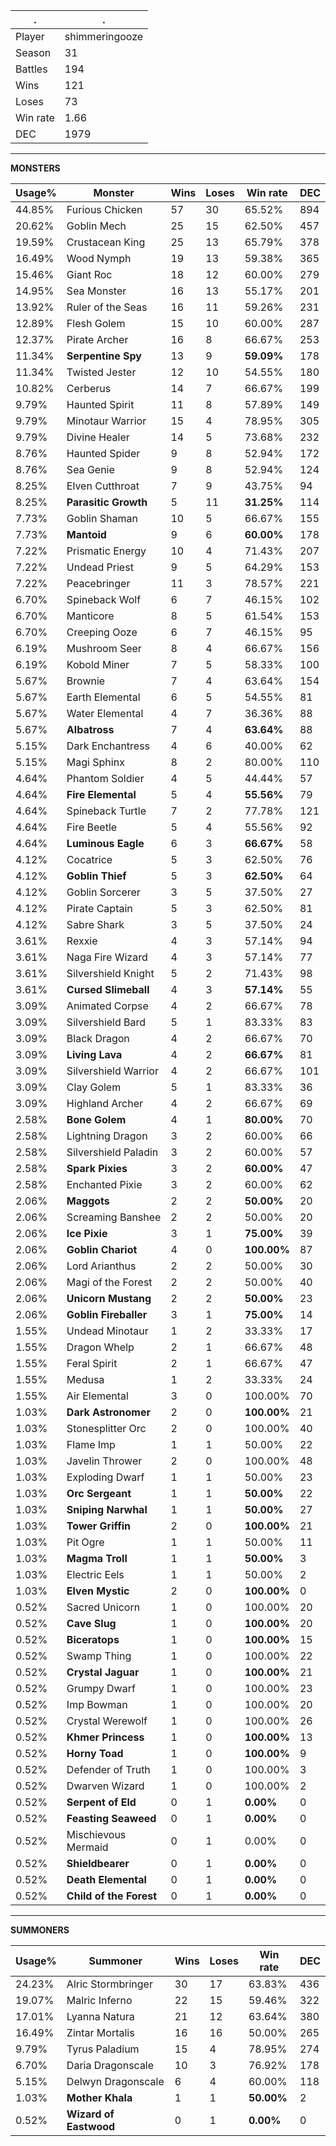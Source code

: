 .|.
|-|-
Player|shimmeringooze
Season|31
Battles|194
Wins|121
Loses|73
Win rate|1.66
DEC|1979

---
**MONSTERS**

Usage%|Monster|Wins|Loses|Win rate|DEC|
-|-|-|-|-|-|
44.85%|Furious Chicken|57|30|65.52%|894|
20.62%|Goblin Mech|25|15|62.50%|457|
19.59%|Crustacean King|25|13|65.79%|378|
16.49%|Wood Nymph|19|13|59.38%|365|
15.46%|Giant Roc|18|12|60.00%|279|
14.95%|Sea Monster|16|13|55.17%|201|
13.92%|Ruler of the Seas|16|11|59.26%|231|
12.89%|Flesh Golem|15|10|60.00%|287|
12.37%|Pirate Archer|16|8|66.67%|253|
11.34%|**Serpentine Spy**|13|9|**59.09%**|178|
11.34%|Twisted Jester|12|10|54.55%|180|
10.82%|Cerberus|14|7|66.67%|199|
9.79%|Haunted Spirit|11|8|57.89%|149|
9.79%|Minotaur Warrior|15|4|78.95%|305|
9.79%|Divine Healer|14|5|73.68%|232|
8.76%|Haunted Spider|9|8|52.94%|172|
8.76%|Sea Genie|9|8|52.94%|124|
8.25%|Elven Cutthroat|7|9|43.75%|94|
8.25%|**Parasitic Growth**|5|11|**31.25%**|114|
7.73%|Goblin Shaman|10|5|66.67%|155|
7.73%|**Mantoid**|9|6|**60.00%**|178|
7.22%|Prismatic Energy|10|4|71.43%|207|
7.22%|Undead Priest|9|5|64.29%|153|
7.22%|Peacebringer|11|3|78.57%|221|
6.70%|Spineback Wolf|6|7|46.15%|102|
6.70%|Manticore|8|5|61.54%|153|
6.70%|Creeping Ooze|6|7|46.15%|95|
6.19%|Mushroom Seer|8|4|66.67%|156|
6.19%|Kobold Miner|7|5|58.33%|100|
5.67%|Brownie|7|4|63.64%|154|
5.67%|Earth Elemental|6|5|54.55%|81|
5.67%|Water Elemental|4|7|36.36%|88|
5.67%|**Albatross**|7|4|**63.64%**|88|
5.15%|Dark Enchantress|4|6|40.00%|62|
5.15%|Magi Sphinx|8|2|80.00%|110|
4.64%|Phantom Soldier|4|5|44.44%|57|
4.64%|**Fire Elemental**|5|4|**55.56%**|79|
4.64%|Spineback Turtle|7|2|77.78%|121|
4.64%|Fire Beetle|5|4|55.56%|92|
4.64%|**Luminous Eagle**|6|3|**66.67%**|58|
4.12%|Cocatrice|5|3|62.50%|76|
4.12%|**Goblin Thief**|5|3|**62.50%**|64|
4.12%|Goblin Sorcerer|3|5|37.50%|27|
4.12%|Pirate Captain|5|3|62.50%|81|
4.12%|Sabre Shark|3|5|37.50%|24|
3.61%|Rexxie|4|3|57.14%|94|
3.61%|Naga Fire Wizard|4|3|57.14%|77|
3.61%|Silvershield Knight|5|2|71.43%|98|
3.61%|**Cursed Slimeball**|4|3|**57.14%**|55|
3.09%|Animated Corpse|4|2|66.67%|78|
3.09%|Silvershield Bard|5|1|83.33%|83|
3.09%|Black Dragon|4|2|66.67%|70|
3.09%|**Living Lava**|4|2|**66.67%**|81|
3.09%|Silvershield Warrior|4|2|66.67%|101|
3.09%|Clay Golem|5|1|83.33%|36|
3.09%|Highland Archer|4|2|66.67%|69|
2.58%|**Bone Golem**|4|1|**80.00%**|70|
2.58%|Lightning Dragon|3|2|60.00%|66|
2.58%|Silvershield Paladin|3|2|60.00%|57|
2.58%|**Spark Pixies**|3|2|**60.00%**|47|
2.58%|Enchanted Pixie|3|2|60.00%|62|
2.06%|**Maggots**|2|2|**50.00%**|20|
2.06%|Screaming Banshee|2|2|50.00%|20|
2.06%|**Ice Pixie**|3|1|**75.00%**|39|
2.06%|**Goblin Chariot**|4|0|**100.00%**|87|
2.06%|Lord Arianthus|2|2|50.00%|30|
2.06%|Magi of the Forest|2|2|50.00%|40|
2.06%|**Unicorn Mustang**|2|2|**50.00%**|23|
2.06%|**Goblin Fireballer**|3|1|**75.00%**|14|
1.55%|Undead Minotaur|1|2|33.33%|17|
1.55%|Dragon Whelp|2|1|66.67%|48|
1.55%|Feral Spirit|2|1|66.67%|47|
1.55%|Medusa|1|2|33.33%|24|
1.55%|Air Elemental|3|0|100.00%|70|
1.03%|**Dark Astronomer**|2|0|**100.00%**|21|
1.03%|Stonesplitter Orc|2|0|100.00%|40|
1.03%|Flame Imp|1|1|50.00%|22|
1.03%|Javelin Thrower|2|0|100.00%|48|
1.03%|Exploding Dwarf|1|1|50.00%|23|
1.03%|**Orc Sergeant**|1|1|**50.00%**|22|
1.03%|**Sniping Narwhal**|1|1|**50.00%**|27|
1.03%|**Tower Griffin**|2|0|**100.00%**|21|
1.03%|Pit Ogre|1|1|50.00%|11|
1.03%|**Magma Troll**|1|1|**50.00%**|3|
1.03%|Electric Eels|1|1|50.00%|2|
1.03%|**Elven Mystic**|2|0|**100.00%**|0|
0.52%|Sacred Unicorn|1|0|100.00%|20|
0.52%|**Cave Slug**|1|0|**100.00%**|20|
0.52%|**Biceratops**|1|0|**100.00%**|15|
0.52%|Swamp Thing|1|0|100.00%|22|
0.52%|**Crystal Jaguar**|1|0|**100.00%**|21|
0.52%|Grumpy Dwarf|1|0|100.00%|23|
0.52%|Imp Bowman|1|0|100.00%|20|
0.52%|Crystal Werewolf|1|0|100.00%|26|
0.52%|**Khmer Princess**|1|0|**100.00%**|13|
0.52%|**Horny Toad**|1|0|**100.00%**|9|
0.52%|Defender of Truth|1|0|100.00%|3|
0.52%|Dwarven Wizard|1|0|100.00%|2|
0.52%|**Serpent of Eld**|0|1|**0.00%**|0|
0.52%|**Feasting Seaweed**|0|1|**0.00%**|0|
0.52%|Mischievous Mermaid|0|1|0.00%|0|
0.52%|**Shieldbearer**|0|1|**0.00%**|0|
0.52%|**Death Elemental**|0|1|**0.00%**|0|
0.52%|**Child of the Forest**|0|1|**0.00%**|0|

---
**SUMMONERS**

Usage%|Summoner|Wins|Loses|Win rate|DEC|
-|-|-|-|-|-|
24.23%|Alric Stormbringer|30|17|63.83%|436|
19.07%|Malric Inferno|22|15|59.46%|322|
17.01%|Lyanna Natura|21|12|63.64%|380|
16.49%|Zintar Mortalis|16|16|50.00%|265|
9.79%|Tyrus Paladium|15|4|78.95%|274|
6.70%|Daria Dragonscale|10|3|76.92%|178|
5.15%|Delwyn Dragonscale|6|4|60.00%|118|
1.03%|**Mother Khala**|1|1|**50.00%**|2|
0.52%|**Wizard of Eastwood**|0|1|**0.00%**|0|
